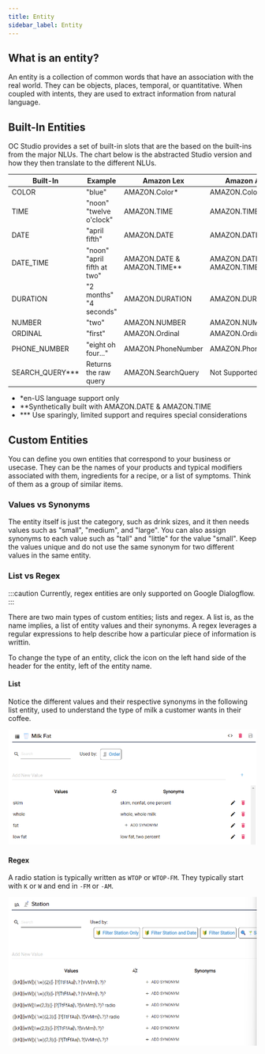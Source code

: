 ```yaml
---
title: Entity
sidebar_label: Entity
---
```


## What is an entity?

An entity is a collection of common words that have an association with the real world. They can be objects, places, temporal, or quantitative. When coupled with intents, they are used to extract information from natural language.

## Built-In Entities

OC Studio provides a set of built-in slots that are the based on the built-ins from the major NLUs.  The chart below is the abstracted Studio version and how they then translate to the different NLUs. 

| Built-In         | Example | Amazon Lex | Amazon Alexa | Dialogflow ES | 
| ------------ | ------- |  ------- |  ------- |  ------- |
| COLOR        | "blue"    | AMAZON.Color* | AMAZON.Color | @sys.color |
| TIME | "noon" "twelve o'clock" | AMAZON.TIME | AMAZON.TIME | @sys.time |
| DATE | "april fifth" | AMAZON.DATE | AMAZON.DATE| @sys.date |
| DATE_TIME | "noon" "april fifth at two"   | AMAZON.DATE & AMAZON.TIME** | AMAZON.DATE & AMAZON.TIME** | @sys.date-time |
| DURATION | "2 months" "4 seconds" | AMAZON.DURATION | AMAZON.DURATION | @sys.duration |
| NUMBER | "two" | AMAZON.NUMBER | AMAZON.NUMBER | @sys.cardinal |
| ORDINAL | "first" | AMAZON.Ordinal | AMAZON.Ordinal | @sys.ordinal |
| PHONE_NUMBER | "eight oh four..." | AMAZON.PhoneNumber | AMAZON.PhoneNumber | @sys.phone-number | 
| SEARCH_QUERY*** | Returns the raw query | AMAZON.SearchQuery | Not Supported | @sys.any |

*  *en-US language support only
* **Synthetically built with AMAZON.DATE & AMAZON.TIME 
* *** Use sparingly, limited support and requires special considerations

## Custom Entities

You can define you own entities that correspond to your business or usecase.  They can be the names of your products and typical modifiers associated with them, ingredients for a recipe, or
a list of symptoms.  Think of them as a group of similar items. 

### Values vs Synonyms

The entity itself is just the category, such as drink sizes, and it then needs values such as "small", "medium", and "large".  You can also assign synonyms to each value such as "tall" and "little" for the value "small".  Keep the values unique and do not use the same synonym for two different values in the same entity.

### List vs Regex

:::caution
Currently, regex entities are only supported on Google Dialogflow.
:::

There are two main types of custom entities; lists and regex.  A list is, as the name implies, a list of entity values and their synonyms.  A regex leverages a regular expressions to help describe how a particular piece of information is writtin.  

To change the type of an entity, click the icon on the left hand side of the header for the entity, left of the entity name.

#### List

Notice the different values and their respective synonyms in the following list entity, used to understand the type of milk a customer wants in their coffee.

![list entity milk fat](../../static/img/model/coffee-ai-entity-milk-fat.png)

#### Regex

A radio station is typically written as `WTOP` or `WTOP-FM`.  They typically start with `K` or `W` and end in `-FM` or `-AM`.

![regex radio station](../../static/img/model/radio-ai-entity-station.png)

